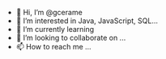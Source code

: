 - 👋 Hi, I’m @gcerame
- 👀 I’m interested in Java, JavaScript, SQL...
- 🌱 I’m currently learning 
- 💞️ I’m looking to collaborate on ...
- 📫 How to reach me ...

<!---
gcerame/gcerame is a ✨ special ✨ repository because its `README.md` (this file) appears on your GitHub profile.
You can click the Preview link to take a look at your changes.
--->
